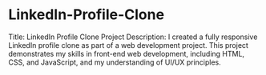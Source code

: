 # LinkedIn-Profile-Clone
Title: LinkedIn Profile Clone Project            Description: I created a fully responsive LinkedIn profile clone as part of a web development project. This project demonstrates my skills in front-end web development, including HTML, CSS, and JavaScript, and my understanding of UI/UX principles.
